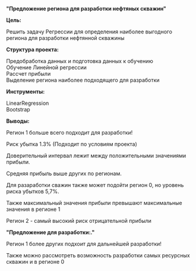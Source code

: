 **"Предложение региона для разработки нефтяных скважин"**

**Цель:**

Решить задачу Регрессии для определения наиболее выгодного региона для разработки нефтянной скважины

**Структура проекта:**

Предобработка данных и подготовка данных к обучению  
Обучение Линейной регрессии  
Рассчет прибыли  
Выделение региона наиболее подходящего для разработки

**Инструменты:**

LinearRegression  
Bootstrap

**Выводы:**

Регион 1 больше всего подходит для разработки!

Риск убытка 1.3% (Подходит по условиям проекта)

Доверительный интервал лежит между положительными значениями прибыли.

Средняя прибыль выше других по регионам.

Для разаработки сважин также может подойти регион 0, но уровень риска убытков 5,7%.

Также максимальный значения прибыли превышают максимальные значения в регионе 1

Регион 2 - самый высокий риск отрицательной прибыли

**"Предложение для разработки:."**

Регион 1 более других подхоит для дальнейшей разработки!

Также можно рассмотреть возможность разработки самых ресурсных скважин и в регионе 0
